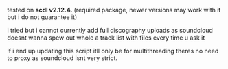 tested on **scdl v2.12.4.** (required package, newer versions may work with it but i do not guarantee it)

i tried but i cannot currently add full discography uploads as soundcloud doesnt wanna spew out whole a track list with files every time u ask it

if i end up updating this script itll only be for multithreading theres no need to proxy as soundcloud isnt very strict.
